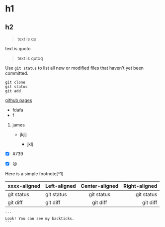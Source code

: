 # h1  

## h2

> text is qu
>
> 

text is quoto  

> text is qutoq  

Use `git status` to list all new or modified files that haven't yet been committed.

```
git clone
git status
git add
```

[github pages](https://github.com/F-lucky/hello-world/edit/main/README.md)

* fdafa
* f

1. james

   - jkjlj

     - jklj

       

- [x] #739  

- [x]  :laughing:

Here is a simple footnote[^1]

| xxxx-aligned | Left-aligned | Center-aligned | Right-aligned |
| ------------ | :----------- | :------------: | ------------: |
| git status   | git status   |   git status   |    git status |
| git diff     | git diff     |    git diff    |      git diff |

````
```
Look! You can see my backticks.
```
````